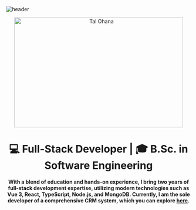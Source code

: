 <div style="background-image: url('paper.gif');">

  <img src="https://capsule-render.vercel.app/api?type=wave&color=gradient&height=200&section=header&text=Hi+👋,+I'm+Tal&fontSize=70" alt="header">

  <p align="center">
    <img width="460" height="300" src="https://user-images.githubusercontent.com/yourimage.jpg" alt="Tal Ohana">
  </p>

  <h1 align="center">💻 Full-Stack Developer | 🎓 B.Sc. in Software Engineering</h1>

  <p align="center">
    <strong>With a blend of education and hands-on experience, I bring two years of full-stack development expertise, utilizing modern technologies such as Vue 3, React, TypeScript, Node.js, and MongoDB. Currently, I am the sole developer of a comprehensive CRM system, which you can explore <a href="https://app.getbono.com/">here</a>.</strong>
  </p>

</div>
